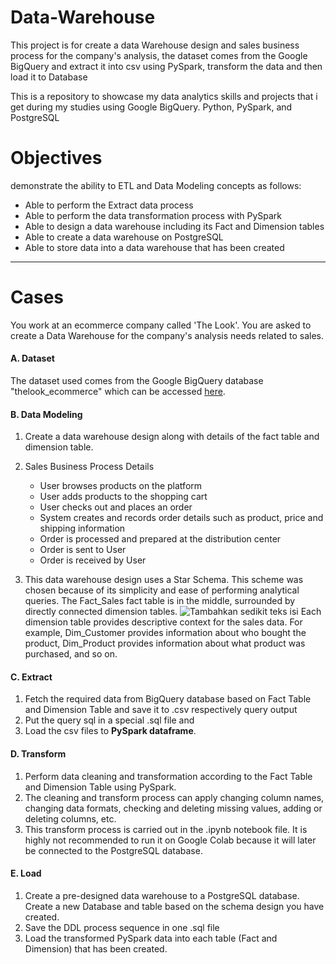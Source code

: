 # Data-Warehouse

This project is for create a data Warehouse design and sales business process for the company's analysis, the dataset comes from the Google BigQuery and extract it into csv using PySpark, transform the data and then load it to Database

This is a repository to showcase my data analytics skills and projects that i get during my studies using Google BigQuery. Python, PySpark, and PostgreSQL

# Objectives
demonstrate the ability to ETL and Data Modeling concepts as follows:
- Able to perform the Extract data process
- Able to perform the data transformation process with PySpark
- Able to design a data warehouse including its Fact and Dimension tables
- Able to create a data warehouse on PostgreSQL
- Able to store data into a data warehouse that has been created

---
# Cases
You work at an ecommerce company called 'The Look'. You are asked to create a Data Warehouse for the company's analysis needs related to sales.

#### A. Dataset
The dataset used comes from the Google BigQuery database "thelook_ecommerce" which can be accessed [here](https://console.cloud.google.com/bigquery?p=bigquery-public-data&d=thelook_ecommerce).


#### B. Data Modeling
1. Create a data warehouse design along with details of the fact table and dimension table.

2. Sales Business Process Details
   - User browses products on the platform
   - User adds products to the shopping cart
   - User checks out and places an order
   - System creates and records order details such as product, price and shipping information
   - Order is processed and prepared at the distribution center
   - Order is sent to User
   - Order is received by User

3. This data warehouse design uses a Star Schema. This scheme was chosen because of its simplicity and ease of performing analytical queries. The Fact_Sales fact table is in the middle, surrounded by directly connected dimension tables.
![Tambahkan sedikit teks isi](https://github.com/user-attachments/assets/237e94d2-f1c0-4d89-894f-f9185369eeef)
Each dimension table provides descriptive context for the sales data. For example, Dim_Customer provides information about who bought the product, Dim_Product provides information about what product was purchased, and so on.

#### C. Extract
1. Fetch the required data from BigQuery database based on Fact Table and Dimension Table and save it to .csv respectively query output
2. Put the query sql in a special .sql file and
3. Load the csv files to **PySpark dataframe**.

#### D. Transform
1. Perform data cleaning and transformation according to the Fact Table and Dimension Table using PySpark.
2. The cleaning and transform process can apply changing column names, changing data formats, checking and deleting missing values, adding or deleting columns, etc.
3. This transform process is carried out in the .ipynb notebook file. It is highly not recommended to run it on Google Colab because it will later be connected to the PostgreSQL database.

#### E. Load
1. Create a pre-designed data warehouse to a PostgreSQL database. Create a new Database and table based on the schema design you have created.
2. Save the DDL process sequence in one .sql file
3. Load the transformed PySpark data into each table (Fact and Dimension) that has been created.

